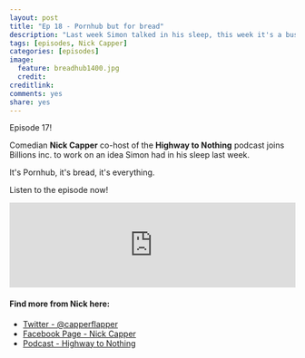 ```yaml
---
layout: post
title: "Ep 18 - Pornhub but for bread"
description: "Last week Simon talked in his sleep, this week it's a business & a podcast. Pornhub but for bread."
tags: [episodes, Nick Capper]
categories: [episodes]
image:
  feature: breadhub1400.jpg
  credit: 
creditlink:
comments: yes
share: yes
---
```


Episode 17!

Comedian **Nick Capper** co-host of the **Highway to Nothing** podcast joins Billions inc. to work on an idea Simon had in his sleep last week.

It's Pornhub, it's bread, it's everything.

Listen to the episode now!

<iframe src="https://www.omnycontent.com/w/player/?orgId=f74cc2ac-5cea-4914-99d8-a67c008ca26e&programId=df7f3c35-9d13-4dc2-baa6-a67c008d8993&clipId=cefb2a26-c9f4-4072-8935-a6c4008b990d" width="100%" height="150px" frameborder="0"></iframe>


#### Find more from Nick here:

+ [Twitter - @capperflapper](https://twitter.com/capperflapper)
+ [Facebook Page - Nick Capper](https://www.facebook.com/nickcapper/)
+ [Podcast - Highway to Nothing](https://www.facebook.com/highwaytonothing/)
